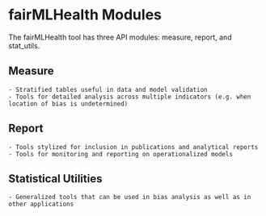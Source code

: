 # fairMLHealth Modules
The fairMLHealth tool has three API modules: measure, report, and stat_utils.


## Measure
    - Stratified tables useful in data and model validation
    - Tools for detailed analysis across multiple indicators (e.g. when location of bias is undetermined)
## Report
    - Tools stylized for inclusion in publications and analytical reports
    - Tools for monitoring and reporting on operationalized models
## Statistical Utilities
    - Generalized tools that can be used in bias analysis as well as in other applications